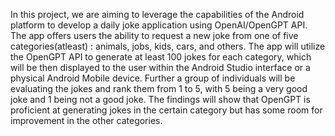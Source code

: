  In this project, we are aiming to leverage the capabilities of the Android platform to develop a daily joke application using OpenAI/OpenGPT API. 
 The app offers users the ability to request a new joke from one of five categories(atleast) : animals, jobs, kids, cars, and others. 
 The app will utilize the OpenGPT API to generate at least 100 jokes for each category, which will be then displayed to the user within the Android Studio interface or a physical Android Mobile device. 
 Further a group of individuals will be evaluating the jokes and rank them from 1 to 5, with 5 being a very good joke and 1 being not a good joke. 
 The findings will show that OpenGPT is proficient at generating jokes in the certain category but has some room for improvement in the other categories. 
